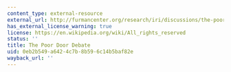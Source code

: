 ```yaml
---
content_type: external-resource
external_url: http://furmancenter.org/research/iri/discussions/the-poor-door-debate
has_external_license_warning: true
license: https://en.wikipedia.org/wiki/All_rights_reserved
status: ''
title: The Poor Door Debate
uid: 0eb2b549-a642-4c7b-8b59-6c14b5baf82e
wayback_url: ''
---
```

